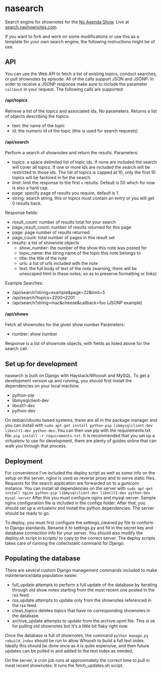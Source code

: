 nasearch
========

Search engine for shownotes for the [No Agenda Show](http://www.noagendashow.com/). Live at [search.nashownotes.com](http://search.nashownotes.com).

If you want to fork and work on some modifications or use this as a template for your own search engine, the following instructions might be of use.

API
----------------------
You can use the Web API to fetch a list of existing topics, conduct searches, or pull shownotes by episode.
All of the calls support JSON and JSONP.
In order to receive a JSONP response make sure to include the parameter `callback` in your request.
The following calls are supported:

#### /api/topics

Retrieve a list of the topics and associated ids.
No parameters.
Returns a list of objects describing the topics:

+ text: the name of the topic
+ id: the numeric id of the topic (this is used for search requests)

#### /api/search

Perform a search of shownotes and return the results.
Parameters:

 + topics: a space delimited list of topic ids. If none are included the search will cover all topics. If one or more ids are included the search will be restricted to those ids. The list of topics is capped at 10, only the first 10 topics will be factored in for the search.
 + limit: limit the response to the first `n` results. Default is 50 which for now is also a hard cap.
 + page: specify page of results you require, default is 1.
 + string: search string, this or topics must contain an entry or you will get 0 results back.

 Response fields:

 + result_count: number of results total for your search
 + page_result_count: number of results returned for this page
 + page: page number of results returned
 + page_count: total number of pages in this result set
 + results: a list of shownote objects
   + show_number: the number of the show this note was posted for
   + topic_name: the string name of the topic this note belongs to
   + title: the title of the note
   + urls: a list of urls included with the note
   + text: the full body of text of the note (warning, there will be unescaped html in these notes, so as to preserve formatting or links)

Example Searches:

 + /api/search?string=example&page=22&limit=5
 + /api/search?topics=2200+2201
 + /api/search?string=mac&cheese&callback=foo (JSONP example)

#### /api/shows

Fetch all shownotes for the given show number
Parameters:

 + number: show number

 Response is a list of shownote objects, with fields as listed above for the search call.

Set up for development
----------------------
nasearch is built on Django with Haystack/Whoosh and MySQL.
To get a development version up and running, you should first install the dependencies on your local machine.

+ python-pip
+ libmysqlclient-dev
+ libxslt1-dev
+ python-dev

On debian/ubuntu based systems, these are all in the package manager and you can install with `sudo apt-get install python-pip libmysqlclient-dev libxslt1-dev python-dev`. You can then use pip with the requirements.txt file. `pip install -r requirements.txt`. It is recommended that you set up a virtualenv to use for development, there are plenty of guides online that can walk you through that process.

Deployment
------------
For convenience I've included the deploy script as well as some info on the setup on the server. nginx is used as reverse proxy and to serve static files. Requests for the search application are forwarded on to a gunicorn instance.
You can install all dependencies on the server with `sudo apt-get install nginx python-pip libmysqlclient-dev libxslt1-dev python-dev mysql-server`
After this you must configure nginx and mysql-server. Sample nginx configuration file is included in the configs folder.
After that, you should set up a virtualenv and install the python dependencies. The server should be ready to go.

To deploy, you must first configure the settings_cleaned.py file to conform to Django standards. Rename it to settings.py and fill in the secret key and database connection info for your server. You should also modify the deploy.sh script in scripts/ to copy to the correct server. The deploy scripts takes care of running the collectstatic command for Django.

Populating the database
-----------
There are several custom Django management commands included to make maintenance/data population easier.

+ full_update attempts to perform a full update of the database by iterating through old show notes starting from the most recent one posted in the rss feed.
+ rss_update attempts to update only from the shownotes referenced in the rss feed.
+ clean_topics deletes topics that have no corresponding shownotes in the database.
+ archive_update attempts to update from the archive.opml file. This is ok for pulling old shownotes but it's a little bit flaky right now.

Once the database is full of shownotes, the command `python manage.py rebuild_index` should be run to allow Whoosh to build a full text index. Ideally this should be done once as it is quite expensive, and then future updates can be pulled in and added to the text index as needed.

On the server, a cron job runs at approximately the correct time to pull in most recent shownotes. It runs the fetch_updates.sh script.
